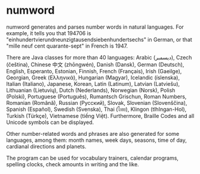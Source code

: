 numword
=======

numword generates and parses number words in natural languages. For example, it tells you that 194706 
is "einhundertvierundneunzigtausendsiebenhundertsechs" in German, or that "mille neuf cent quarante-sept" in
French is 1947.

There are Java classes for more than 40 languages: Arabic (ديسمبر), Czech (čeština), Chinese 中文 (zhōngwén), Danish (Dansk), German (Deutsch), English, Esperanto, Estonian, Finnish, French (Français), Irish (Gaeilge), Georgian, Greek (Ελληνικά), Hungarian (Magyar), Icelandic (íslenska), Italian (Italiano), Japanese, Korean, Latin (Latinum), Latvian (Latviešu), Lithuanian (Lietuvių), Dutch (Nederlands), Norwegian (Norsk), Polish (Polski), Portuguese (Português), Rumantsch Grischun, Roman Numbers, Romanian (Română), Russian (Русский), Slovak, Slovenian (Slovenščina), Spanish (Español), Swedish (Svenska), Thai (ไทย), Klingon (tlhIngan-Hol), Turkish (Türkçe), Vietnamese (tiếng Việt).
Furthermore, Braille Codes and all Unicode symbols can be displayed.

Other number-related words and phrases are also generated for some languages, among them: month names, week days, seasons, time of day, cardianal directions and planets.

The program can be used for vocabulary trainers, calendar programs, spelling clocks, check amounts in writing and the like.
    